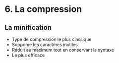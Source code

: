 <!-- .slide: class="two-column with-code columns-40-60" -->

# 6. La compression

## La minification

- Type de compression le plus classique
- Supprime les caractères inutiles
- Réduit au maximum tout en conservant la syntaxe
- Le plus efficace
